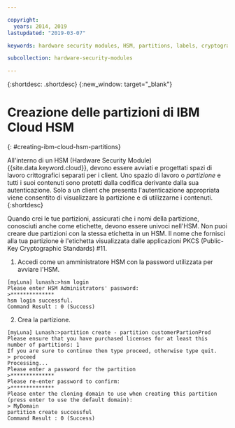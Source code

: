 ```yaml
---

copyright:
  years: 2014, 2019
lastupdated: "2019-03-07"

keywords: hardware security modules, HSM, partitions, labels, cryptographic, keys,

subcollection: hardware-security-modules

---
```


{:shortdesc: .shortdesc}
{:new_window: target="_blank"}

# Creazione delle partizioni di IBM Cloud HSM
{: #creating-ibm-cloud-hsm-partitions}

All'interno di un HSM (Hardware Security Module) {{site.data.keyword.cloud}}, devono essere avviati e progettati spazi di lavoro crittografici separati per i client. Uno spazio di lavoro o *partizione* e tutti i suoi contenuti sono protetti dalla codifica derivante dalla sua autenticazione. Solo a un client che presenta l'autenticazione appropriata viene consentito di visualizzare la partizione e di utilizzarne i contenuti.
{:shortdesc}

Quando crei le tue partizioni, assicurati che i nomi della partizione, conosciuti anche come etichette, devono essere univoci nell'HSM. Non puoi creare due partizioni con la stessa etichetta in un HSM. Il nome che fornisci alla tua partizione è l'etichetta visualizzata dalle applicazioni PKCS (Public-Key Cryptographic Standards) #11.

1. Accedi come un amministratore HSM con la password utilizzata per avviare l'HSM.
```
[myLuna] lunash:>hsm login
Please enter HSM Administrators' password:
>**************
hsm login successful.
Command Result : 0 (Success)
```
2. Crea la partizione.
```
[myLuna] Lunash:>partition create - partition customerPartionProd
Please ensure that you have purchased licenses for at least this number of partitions: 1
If you are sure to continue then type proceed, otherwise type quit.
> proceed
Processing...
Please enter a password for the partition
>**************
Please re-enter password to confirm:
>**************
Please enter the cloning domain to use when creating this partition (press enter to use the default domain):
> MyDomain
partition create successful
Command Result : 0 (Success)
```
